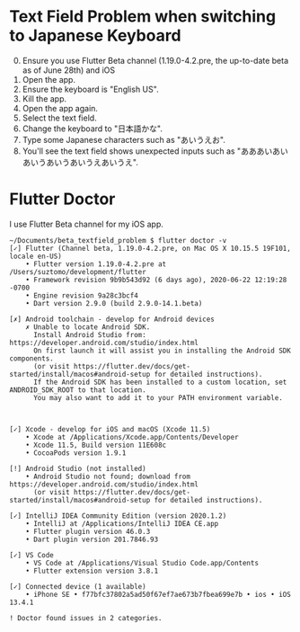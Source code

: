 # Text Field Problem when switching to Japanese Keyboard

0. Ensure you use Flutter Beta channel (1.19.0-4.2.pre, the up-to-date beta as of June 28th) and iOS
1. Open the app.
2. Ensure the keyboard is "English US".
3. Kill the app.
4. Open the app again.
5. Select the text field.
6. Change the keyboard to "日本語かな".
7. Type some Japanese characters such as "あいうえお".
8. You'll see the text field shows unexpected inputs such as "あああいあいあいうあいうあいうえあいうえ".


# Flutter Doctor

I use Flutter Beta channel for my iOS app.

```
~/Documents/beta_textfield_problem $ flutter doctor -v
[✓] Flutter (Channel beta, 1.19.0-4.2.pre, on Mac OS X 10.15.5 19F101, locale en-US)
    • Flutter version 1.19.0-4.2.pre at /Users/suztomo/development/flutter
    • Framework revision 9b9b543d92 (6 days ago), 2020-06-22 12:19:28 -0700
    • Engine revision 9a28c3bcf4
    • Dart version 2.9.0 (build 2.9.0-14.1.beta)

[✗] Android toolchain - develop for Android devices
    ✗ Unable to locate Android SDK.
      Install Android Studio from: https://developer.android.com/studio/index.html
      On first launch it will assist you in installing the Android SDK components.
      (or visit https://flutter.dev/docs/get-started/install/macos#android-setup for detailed instructions).
      If the Android SDK has been installed to a custom location, set ANDROID_SDK_ROOT to that location.
      You may also want to add it to your PATH environment variable.


 
[✓] Xcode - develop for iOS and macOS (Xcode 11.5)
    • Xcode at /Applications/Xcode.app/Contents/Developer
    • Xcode 11.5, Build version 11E608c
    • CocoaPods version 1.9.1

[!] Android Studio (not installed)
    • Android Studio not found; download from https://developer.android.com/studio/index.html
      (or visit https://flutter.dev/docs/get-started/install/macos#android-setup for detailed instructions).

[✓] IntelliJ IDEA Community Edition (version 2020.1.2)
    • IntelliJ at /Applications/IntelliJ IDEA CE.app
    • Flutter plugin version 46.0.3
    • Dart plugin version 201.7846.93

[✓] VS Code
    • VS Code at /Applications/Visual Studio Code.app/Contents
    • Flutter extension version 3.8.1

[✓] Connected device (1 available)
    • iPhone SE • f77bfc37802a5ad50f67ef7ae673b7fbea699e7b • ios • iOS 13.4.1

! Doctor found issues in 2 categories.
```